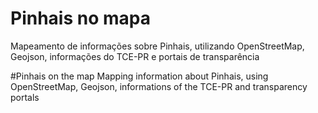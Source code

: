 # Pinhais no mapa
Mapeamento de informações sobre Pinhais, utilizando OpenStreetMap, Geojson, informações do TCE-PR e portais de transparência

#Pinhais on the map
Mapping information about Pinhais, using OpenStreetMap, Geojson, informations of the TCE-PR and transparency portals
